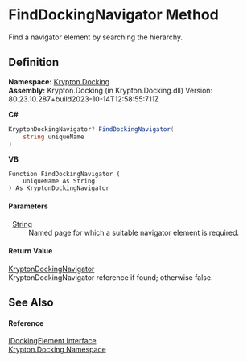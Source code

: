 # FindDockingNavigator Method


Find a navigator element by searching the hierarchy.



## Definition
**Namespace:** <a href="98399376-cf41-9454-4b4d-4fab2ca20bc7.md">Krypton.Docking</a>  
**Assembly:** Krypton.Docking (in Krypton.Docking.dll) Version: 80.23.10.287+build2023-10-14T12:58:55:711Z

**C#**
``` C#
KryptonDockingNavigator? FindDockingNavigator(
	string uniqueName
)
```
**VB**
``` VB
Function FindDockingNavigator ( 
	uniqueName As String
) As KryptonDockingNavigator
```



#### Parameters
<dl><dt>  <a href="https://learn.microsoft.com/dotnet/api/system.string" target="_blank" rel="noopener noreferrer">String</a></dt><dd>Named page for which a suitable navigator element is required.</dd></dl>

#### Return Value
<a href="6f08c251-cb6b-a0e4-cae2-119443dd287b.md">KryptonDockingNavigator</a>  
KryptonDockingNavigator reference if found; otherwise false.

## See Also


#### Reference
<a href="7a8c0862-7f74-27fa-175f-cc894ff97478.md">IDockingElement Interface</a>  
<a href="98399376-cf41-9454-4b4d-4fab2ca20bc7.md">Krypton.Docking Namespace</a>  
